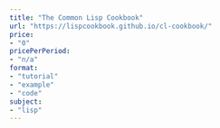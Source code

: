 ```yaml
---
title: "The Common Lisp Cookbook"
url: "https://lispcookbook.github.io/cl-cookbook/"
price: 
- "0"
pricePerPeriod: 
- "n/a"
format: 
- "tutorial"
- "example"
- "code"
subject: 
- "lisp"
---
```

